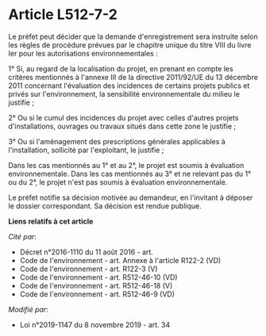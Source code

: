 # Article L512-7-2

Le préfet peut décider que la demande d'enregistrement sera instruite selon les règles de procédure prévues par le chapitre
unique du titre VIII du livre Ier pour les autorisations environnementales :

1° Si, au regard de la localisation du projet, en prenant en compte les critères mentionnés à l'annexe III de la directive
2011/92/UE du 13 décembre 2011 concernant l'évaluation des incidences de certains projets publics et privés sur
l'environnement, la sensibilité environnementale du milieu le justifie ;

2° Ou si le cumul des incidences du projet avec celles d'autres projets d'installations, ouvrages ou travaux situés dans
cette zone le justifie ;

3° Ou si l'aménagement des prescriptions générales applicables à l'installation, sollicité par l'exploitant, le justifie ;

Dans les cas mentionnés au 1° et au 2°, le projet est soumis à évaluation environnementale. Dans les cas mentionnés au 3° et
ne relevant pas du 1° ou du 2°, le projet n'est pas soumis à évaluation environnementale.

Le préfet notifie sa décision motivée au demandeur, en l'invitant à déposer le dossier correspondant. Sa décision est rendue
publique.

**Liens relatifs à cet article**

_Cité par_:

  - Décret n°2016-1110 du 11 août 2016 - art.
  - Code de l'environnement - art. Annexe à l'article R122-2 (VD)
  - Code de l'environnement - art. R122-3 (V)
  - Code de l'environnement - art. R512-46-10 (VD)
  - Code de l'environnement - art. R512-46-18 (V)
  - Code de l'environnement - art. R512-46-9 (VD)

_Modifié par_:

  - Loi n°2019-1147 du 8 novembre 2019 - art. 34
